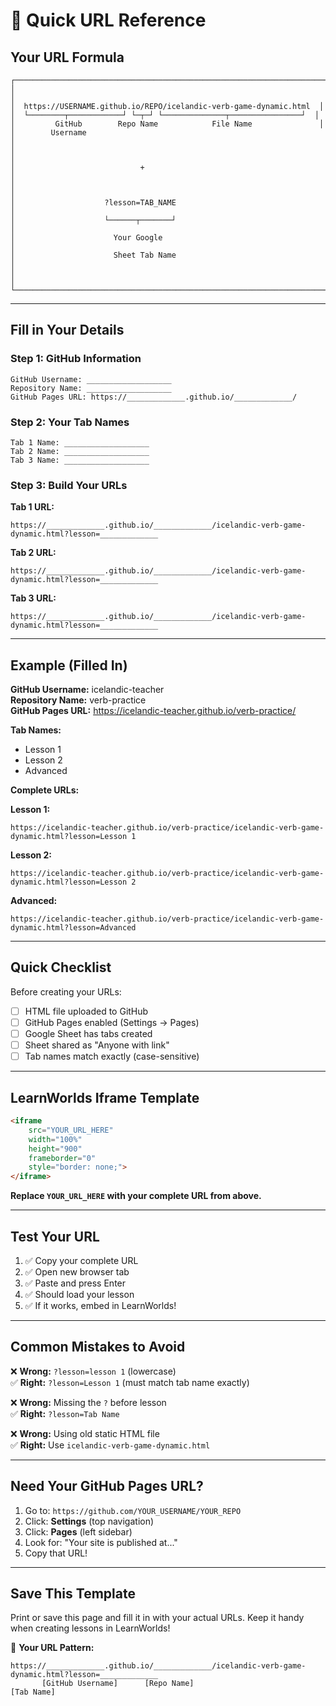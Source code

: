 # 🚀 Quick URL Reference

## Your URL Formula

```
┌─────────────────────────────────────────────────────────────────────┐
│                                                                     │
│  https://USERNAME.github.io/REPO/icelandic-verb-game-dynamic.html  │
│  └────────┬────────────┘ └─┬─┘ └──────────────┬────────────────┘  │
│         GitHub        Repo Name            File Name               │
│        Username                                                     │
│                                                                     │
│                            +                                        │
│                                                                     │
│                    ?lesson=TAB_NAME                                 │
│                    └──────┬───────┘                                 │
│                      Your Google                                    │
│                      Sheet Tab Name                                 │
│                                                                     │
└─────────────────────────────────────────────────────────────────────┘
```

---

## Fill in Your Details

### Step 1: GitHub Information
```
GitHub Username: ___________________
Repository Name: ___________________
GitHub Pages URL: https://_____________.github.io/_____________/
```

### Step 2: Your Tab Names
```
Tab 1 Name: ___________________
Tab 2 Name: ___________________
Tab 3 Name: ___________________
```

### Step 3: Build Your URLs

**Tab 1 URL:**
```
https://_____________.github.io/_____________/icelandic-verb-game-dynamic.html?lesson=_____________
```

**Tab 2 URL:**
```
https://_____________.github.io/_____________/icelandic-verb-game-dynamic.html?lesson=_____________
```

**Tab 3 URL:**
```
https://_____________.github.io/_____________/icelandic-verb-game-dynamic.html?lesson=_____________
```

---

## Example (Filled In)

**GitHub Username:** icelandic-teacher  
**Repository Name:** verb-practice  
**GitHub Pages URL:** https://icelandic-teacher.github.io/verb-practice/

**Tab Names:**
- Lesson 1
- Lesson 2
- Advanced

**Complete URLs:**

**Lesson 1:**
```
https://icelandic-teacher.github.io/verb-practice/icelandic-verb-game-dynamic.html?lesson=Lesson 1
```

**Lesson 2:**
```
https://icelandic-teacher.github.io/verb-practice/icelandic-verb-game-dynamic.html?lesson=Lesson 2
```

**Advanced:**
```
https://icelandic-teacher.github.io/verb-practice/icelandic-verb-game-dynamic.html?lesson=Advanced
```

---

## Quick Checklist

Before creating your URLs:

- [ ] HTML file uploaded to GitHub
- [ ] GitHub Pages enabled (Settings → Pages)
- [ ] Google Sheet has tabs created
- [ ] Sheet shared as "Anyone with link"
- [ ] Tab names match exactly (case-sensitive)

---

## LearnWorlds Iframe Template

```html
<iframe 
    src="YOUR_URL_HERE"
    width="100%"
    height="900"
    frameborder="0"
    style="border: none;">
</iframe>
```

**Replace `YOUR_URL_HERE` with your complete URL from above.**

---

## Test Your URL

1. ✅ Copy your complete URL
2. ✅ Open new browser tab
3. ✅ Paste and press Enter
4. ✅ Should load your lesson
5. ✅ If it works, embed in LearnWorlds!

---

## Common Mistakes to Avoid

❌ **Wrong:** `?lesson=lesson 1` (lowercase)  
✅ **Right:** `?lesson=Lesson 1` (must match tab name exactly)

❌ **Wrong:** Missing the `?` before lesson  
✅ **Right:** `?lesson=Tab Name`

❌ **Wrong:** Using old static HTML file  
✅ **Right:** Use `icelandic-verb-game-dynamic.html`

---

## Need Your GitHub Pages URL?

1. Go to: `https://github.com/YOUR_USERNAME/YOUR_REPO`
2. Click: **Settings** (top navigation)
3. Click: **Pages** (left sidebar)
4. Look for: "Your site is published at..."
5. Copy that URL!

---

## Save This Template

Print or save this page and fill it in with your actual URLs. Keep it handy when creating lessons in LearnWorlds!

📌 **Your URL Pattern:**
```
https://_____________.github.io/_____________/icelandic-verb-game-dynamic.html?lesson=_____________
       [GitHub Username]      [Repo Name]                                          [Tab Name]
```
